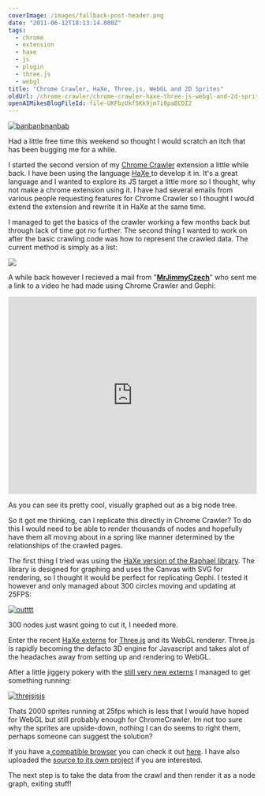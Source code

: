 ```yaml
---
coverImage: /images/fallback-post-header.png
date: "2011-06-12T18:13:14.000Z"
tags:
  - chrome
  - extension
  - haxe
  - js
  - plugin
  - three.js
  - webgl
title: "Chrome Crawler, HaXe, Three.js, WebGL and 2D Sprites"
oldUrl: /chrome-crawler/chrome-crawler-haxe-three-js-webgl-and-2d-sprites
openAIMikesBlogFileId: file-UKFbzUkf5Kk9jm7i8paBCDI2
---
```


[![](https://www.mikecann.blog/wp-content/uploads/2011/06/banbanbnanbab.jpg "banbanbnanbab")](https://www.mikecann.blog/wp-content/uploads/2011/06/banbanbnanbab.jpg)

Had a little free time this weekend so thought I would scratch an itch that has been bugging me for a while.

<!-- more -->

I started the second version of my [Chrome Crawler](/posts/chrome-crawler-a-web-crawler-written-in-javascript/) extension a little while back. I have been using the language [HaXe ](https://haxe.org/)to develop it in. It's a great language and I wanted to explore its JS target a little more so I thought, why not make a chrome extension using it. I have had several emails from various people requesting features for Chrome Crawler so I thought I would extend the extension and rewrite it in HaXe at the same time.

I managed to get the basics of the crawler working a few months back but through lack of time got no further. The second thing I wanted to work on after the basic crawling code was how to represent the crawled data. The current method is simply as a list:

![](https://www.mikecann.blog/wp-content/uploads/2010/12/Shot_002.png)

A while back however I recieved a mail from "**[MrJimmyCzech](https://www.youtube.com/user/MrJimmyCzech)**" who sent me a link to a video he had made using Chrome Crawler and Gephi:

<iframe width="100%" height="400" src="https://www.youtube.com/embed/C8P6ZttaZRo" frameborder="0" allow="accelerometer; autoplay; clipboard-write; encrypted-media; gyroscope; picture-in-picture" allowfullscreen></iframe>

As you can see its pretty cool, visually graphed out as a big node tree.

So it got me thinking, can I replicate this directly in Chrome Crawler? To do this I would need to be able to render thousands of nodes and hopefully have them all moving about in a spring like manner determined by the relationships of the crawled pages.

The first thing I tried was using the [HaXe version of the Raphael library](https://lib.haxe.org/p/raphaelExtern). The library is designed for graphing and uses the Canvas with SVG for rendering, so I thought it would be perfect for replicating Gephi. I tested it however and only managed about 300 circles moving and updating at 25FPS:

[![](https://www.mikecann.blog/wp-content/uploads/2011/06/outttt.jpg "outttt")](https://www.mikecann.blog/wp-content/uploads/2011/06/outttt.jpg)

300 nodes just wasnt going to cut it, I needed more.

Enter the recent [HaXe externs](https://github.com/jgranick/three.js-completion) for [Three.js](https://mrdoob.com/blog/post/693) and its WebGL renderer. Three.js is rapidly becoming the defacto 3D engine for Javascript and takes alot of the headaches away from setting up and rendering to WebGL.

After a little jiggery pokery with the [still very new externs](https://haxe.1354130.n2.nabble.com/Extern-classes-for-three-js-Javascript-3D-like-ro-me-td6447961.html) I managed to get something running:

[![](https://www.mikecann.blog/wp-content/uploads/2011/06/threjsjsjs.jpg "threjsjsjs")](https://www.mikecann.blog/wp-content/uploads/2011/06/threjsjsjs.jpg)

Thats 2000 sprites running at 25fps which is less that I would have hoped for WebGL but still probably enough for ChromeCrawler. Im not too sure why the sprites are upside-down, nothing I can do seems to right them, perhaps someone can suggest the solution?

If you have a[ compatible browser](https://www.doesmybrowsersupportwebgl.com/) you can check it out [here](/Work/ChromeCrawler/01/crawlerTab.html). I have also uploaded the [source to its own project](https://code.google.com/p/chrome-crawler/source/browse/#svn%2Ftrunk%2FHaXe) if you are interested.

The next step is to take the data from the crawl and then render it as a node graph, exiting stuff!
